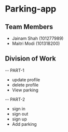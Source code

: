 # Parking-app

## Team Members
- Jainam Shah (101277989)
- Maitri Modi (101318200)

## Division of Work

-- PART-1
- update profile
- delete profile
- View parking

-- PART-2
- sign in 
- sign out
- sign up
- Add parking
